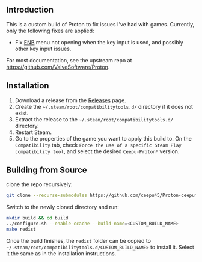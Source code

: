 Introduction
------------

This is a custom build of Proton to fix issues I've had with games. Currently,
only the following fixes are applied:

 - Fix [ENB](http://enbdev.com/download.html) menu not opening when the key input is
    used, and possibly other key input issues.

For most documentation, see the upstream repo at <https://github.com/ValveSoftware/Proton>.


Installation
------------------------

1. Download a release from the [Releases](https://github.com/ceepu45/Proton-ceepufixes/releases)
   page.
2. Create the `~/.steam/root/compatibilitytools.d/` directory if it does not exist.
3. Extract the release to the `~/.steam/root/compatibilitytools.d/` directory.
4. Restart Steam.
5. Go to the properties of the game you want to apply this build to. On the `Compatibility` tab,
   check `Force the use of a specific Steam Play compatibility tool`, and select the desired
   `Ceepu-Proton*` version.

Building from Source
---------------

clone the repo recursively:

```sh
git clone --recurse-submodules https://github.com/ceepu45/Proton-ceepufixes.git
```

Switch to the newly cloned directory and run:
```sh
mkdir build && cd build
../configure.sh --enable-ccache --build-name=<CUSTOM_BUILD_NAME>
make redist
```

Once the build finishes, the `redist` folder can be copied to
`~/.steam/root/compatibilitytools.d/CUSTOM_BUILD_NAME>` to install it. Select it the same as in the
installation instructions.

